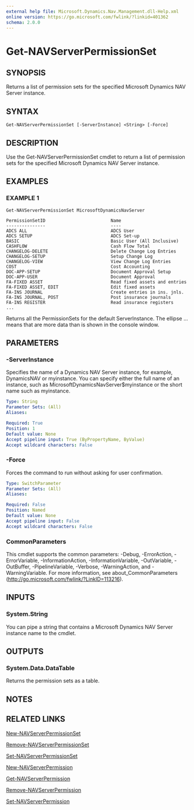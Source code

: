 ```yaml
---
external help file: Microsoft.Dynamics.Nav.Management.dll-Help.xml
online version: https://go.microsoft.com/fwlink/?linkid=401362
schema: 2.0.0
---
```


# Get-NAVServerPermissionSet

## SYNOPSIS
Returns a list of permission sets for the specified Microsoft Dynamics NAV Server instance.

## SYNTAX

```
Get-NAVServerPermissionSet [-ServerInstance] <String> [-Force]
```

## DESCRIPTION
Use the Get-NAVServerPermissionSet cmdlet to return a list of permission sets for the specified Microsoft Dynamics NAV Server instance.

## EXAMPLES

### EXAMPLE 1
```
Get-NAVServerPermissionSet MicrosoftDynamicsNavServer

PermissionSetID                         Name
---------------                         ----
ADCS ALL                                ADCS User
ADCS SETUP                              ADCS Set-up
BASIC                                   Basic User (All Inclusive)
CASHFLOW                                Cash Flow Total
CHANGELOG-DELETE                        Delete Change Log Entries
CHANGELOG-SETUP                         Setup Change Log
CHANGELOG-VIEW                          View Change Log Entries
COST                                    Cost Accounting
DOC-APP-SETUP                           Document Approval Setup
DOC-APP-USER                            Document Approval
FA-FIXED ASSET                          Read fixed assets and entries
FA-FIXED ASSET, EDIT                    Edit fixed assets
FA-INS JOURNAL                          Create entries in ins. jnls.
FA-INS JOURNAL, POST                    Post insurance journals
FA-INS REGISTER                         Read insurance registers
...
```

Returns all the PermissionSets for the default ServerInstance.
The ellipse ... means that are more data than is shown in the console window.

## PARAMETERS

### -ServerInstance
Specifies the name of a Dynamics NAV Server instance, for example, DynamicsNAV or myinstance.
You can specify either the full name of an instance, such as MicrosoftDynamicsNavServer$myinstance or the short name such as myinstance.

```yaml
Type: String
Parameter Sets: (All)
Aliases:

Required: True
Position: 1
Default value: None
Accept pipeline input: True (ByPropertyName, ByValue)
Accept wildcard characters: False
```

### -Force
Forces the command to run without asking for user confirmation.

```yaml
Type: SwitchParameter
Parameter Sets: (All)
Aliases:

Required: False
Position: Named
Default value: None
Accept pipeline input: False
Accept wildcard characters: False
```

### CommonParameters
This cmdlet supports the common parameters: -Debug, -ErrorAction, -ErrorVariable, -InformationAction, -InformationVariable, -OutVariable, -OutBuffer, -PipelineVariable, -Verbose, -WarningAction, and -WarningVariable. For more information, see about_CommonParameters (http://go.microsoft.com/fwlink/?LinkID=113216).

## INPUTS

### System.String
You can pipe a string that contains a Microsoft Dynamics NAV Server instance name to the cmdlet.

## OUTPUTS

### System.Data.DataTable
Returns the permission sets as a table.
## NOTES
## RELATED LINKS

[New-NAVServerPermissionSet](New-NAVServerPermissionSet.md)

[Remove-NAVServerPermissionSet](Remove-NAVServerPermissionSet.md)

[Set-NAVServerPermissionSet](Set-NAVServerPermissionSet.md)

[New-NAVServerPermission](New-NAVServerPermission.md)

[Get-NAVServerPermission](Get-NAVServerPermission.md)

[Remove-NAVServerPermission](Remove-NAVServerPermission.md)

[Set-NAVServerPermission](Set-NAVServerPermission.md)
